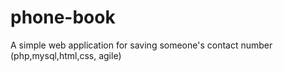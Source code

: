 # phone-book
A simple web application for saving someone's contact number (php,mysql,html,css, agile)

